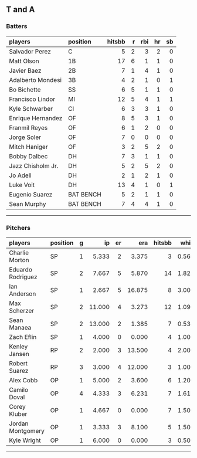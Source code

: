 ## T and A

### Batters

 
|players           |position  | hitsbb|  r| rbi| hr| sb| 
|:-----------------|:---------|------:|--:|---:|--:|--:| 
|Salvador Perez    |C         |      5|  2|   3|  2|  0| 
|Matt Olson        |1B        |     17|  6|   1|  1|  0| 
|Javier Baez       |2B        |      7|  1|   4|  1|  0| 
|Adalberto Mondesi |3B        |      4|  2|   1|  0|  1| 
|Bo Bichette       |SS        |      6|  5|   1|  1|  0| 
|Francisco Lindor  |MI        |     12|  5|   4|  1|  1| 
|Kyle Schwarber    |CI        |      6|  3|   3|  1|  0| 
|Enrique Hernandez |OF        |      8|  5|   3|  1|  0| 
|Franmil Reyes     |OF        |      6|  1|   2|  0|  0| 
|Jorge Soler       |OF        |      7|  0|   0|  0|  0| 
|Mitch Haniger     |OF        |      3|  2|   5|  2|  0| 
|Bobby Dalbec      |DH        |      7|  3|   1|  1|  0| 
|Jazz Chisholm Jr. |DH        |      5|  2|   5|  2|  0| 
|Jo Adell          |DH        |      2|  1|   2|  1|  0| 
|Luke Voit         |DH        |     13|  4|   1|  0|  1| 
|Eugenio Suarez    |BAT BENCH |      5|  2|   1|  1|  0| 
|Sean Murphy       |BAT BENCH |      7|  4|   4|  1|  0| 


* * *

### Pitchers

 
|players           |position |  g|     ip| er|    era| hitsbb|  whip| so|  w| sv| 
|:-----------------|:--------|--:|------:|--:|------:|------:|-----:|--:|--:|--:| 
|Charlie Morton    |SP       |  1|  5.333|  2|  3.375|      3| 0.562|  5|  1|  0| 
|Eduardo Rodriguez |SP       |  2|  7.667|  5|  5.870|     14| 1.826|  7|  0|  0| 
|Ian Anderson      |SP       |  1|  2.667|  5| 16.875|      8| 3.000|  1|  0|  0| 
|Max Scherzer      |SP       |  2| 11.000|  4|  3.273|     12| 1.091| 13|  2|  0| 
|Sean Manaea       |SP       |  2| 13.000|  2|  1.385|      7| 0.538| 13|  1|  0| 
|Zach Eflin        |SP       |  1|  4.000|  0|  0.000|      4| 1.000|  3|  0|  0| 
|Kenley Jansen     |RP       |  2|  2.000|  3| 13.500|      4| 2.000|  2|  0|  0| 
|Robert Suarez     |RP       |  3|  3.000|  4| 12.000|      3| 1.000|  4|  0|  0| 
|Alex Cobb         |OP       |  1|  5.000|  2|  3.600|      6| 1.200| 10|  1|  0| 
|Camilo Doval      |OP       |  4|  4.333|  3|  6.231|      7| 1.615|  4|  0|  1| 
|Corey Kluber      |OP       |  1|  4.667|  0|  0.000|      7| 1.500|  5|  0|  0| 
|Jordan Montgomery |OP       |  1|  3.333|  3|  8.100|      5| 1.500|  4|  0|  0| 
|Kyle Wright       |OP       |  1|  6.000|  0|  0.000|      3| 0.500|  6|  1|  0| 


* * *


